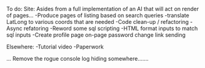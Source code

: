 To do:
Site:
Asides from a full implementation of an AI that will act on render of pages...
-Produce pages of listing based on search queries
  -translate LatLong to various coords that are needed
-Code clean-up / refactoring
-Async refatoring
-Reword some sql scripting
-HTML format inputs to match sql inputs
-Create profile page on-page password change link sending

Elsewhere:
-Tutorial video
-Paperwork

...
Remove the rogue console log hiding somewhere.......
